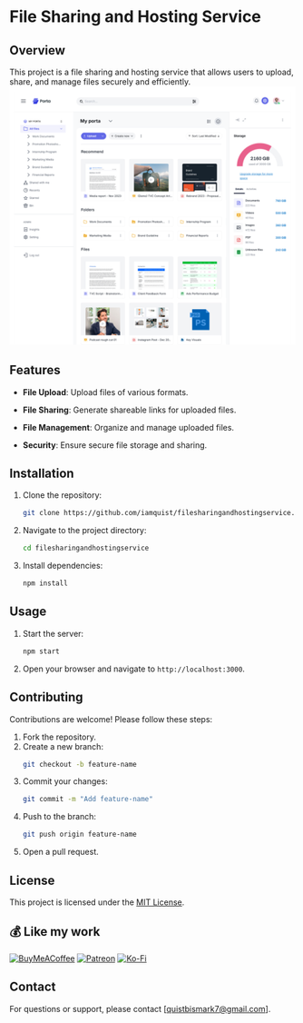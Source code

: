 # File Sharing and Hosting Service

## Overview
This project is a file sharing and hosting service that allows users to upload, share, and manage files securely and efficiently.
![Home File Listing](public/images/HomeFileListing.png)

## Features
- **File Upload**: Upload files of various formats.
- **File Sharing**: Generate shareable links for uploaded files.

- **File Management**: Organize and manage uploaded files.
- **Security**: Ensure secure file storage and sharing.

## Installation
1. Clone the repository:
    ```bash
    git clone https://github.com/iamquist/filesharingandhostingservice.git
    ```
2. Navigate to the project directory:
    ```bash
    cd filesharingandhostingservice
    ```
3. Install dependencies:
    ```bash
    npm install

    ```

## Usage
1. Start the server:
    ```bash
    npm start
    ```
2. Open your browser and navigate to `http://localhost:3000`.

## Contributing
Contributions are welcome! Please follow these steps:
1. Fork the repository.
2. Create a new branch:
    ```bash
    git checkout -b feature-name
    ```
3. Commit your changes:
    ```bash
    git commit -m "Add feature-name"
    ```
4. Push to the branch:
    ```bash
    git push origin feature-name
    ```
5. Open a pull request.

## License
This project is licensed under the [MIT License](LICENSE).
  ## 💰 Like my work 
  [![BuyMeACoffee](https://img.shields.io/badge/Buy%20Me%20a%20Coffee-ffdd00?style=for-the-badge&logo=buy-me-a-coffee&logoColor=black)](https://buymeacoffee.com/@iamquist) [![Patreon](https://img.shields.io/badge/Patreon-F96854?style=for-the-badge&logo=patreon&logoColor=white)](https://patreon.com/@iamquist) [![Ko-Fi](https://img.shields.io/badge/Ko--fi-F16061?style=for-the-badge&logo=ko-fi&logoColor=white)](https://ko-fi.com/@iamquist) 


## Contact
For questions or support, please contact [quistbismark7@gmail.com].